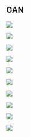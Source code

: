 ## GAN



![](GAN/GAN_000001.jpg)

![](GAN/GAN_000002.jpg)

![](GAN/GAN_000003.jpg)

![](GAN/GAN_000004.jpg)

![](GAN/GAN_000005.jpg)

![](GAN/GAN_000005.jpg)

![](GAN/GAN_000006.jpg)

![](GAN/GAN_000007.jpg)

![](GAN/GAN_000008.jpg)

![](GAN/GAN_000009.jpg)